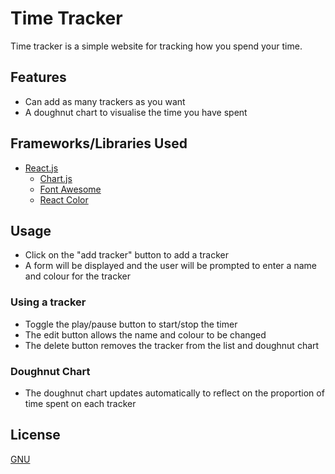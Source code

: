 # Time Tracker
Time tracker is a simple website for tracking how you spend your time.

## Features
* Can add as many trackers as you want
* A doughnut chart to visualise the time you have spent

## Frameworks/Libraries Used
* [React.js](https://reactjs.org/)
  * [Chart.js](https://github.com/reactjs/react-chartjs)
  * [Font Awesome](https://fontawesome.com/how-to-use/on-the-web/using-with/react)
  * [React Color](http://casesandberg.github.io/react-color/)

## Usage
* Click on the "add tracker" button to add a tracker
* A form will be displayed and the user will be prompted to enter a name and colour for the tracker

### Using a tracker
* Toggle the play/pause button to start/stop the timer
* The edit button allows the name and colour to be changed
* The delete button removes the tracker from the list and doughnut chart

### Doughnut Chart
* The doughnut chart updates automatically to reflect on the proportion of time spent on each tracker

## License
[GNU](https://choosealicense.com/licenses/gpl-3.0/)
